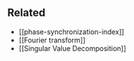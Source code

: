 ## Related
* [[phase-synchronization-index]]
* [[Fourier transform]]
* [[Singular Value Decomposition]]